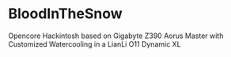 # BloodInTheSnow
Opencore Hackintosh based on Gigabyte Z390 Aorus Master with Customized Watercooling in a LianLi O11 Dynamic XL
